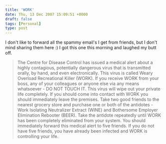 ```yaml
---
title: 'WORK'
date: Thu, 13 Dec 2007 15:09:51 +0000
draft: false
tags: [Personal]
type: post
---
```


I don't like to forward all the spammy email's I get from friends, but I don't mind sharing them here :) I got this one this morning and laughed my butt off.

> The Centre for Disease Control has issued a medical alert about a highly contagious, potentially dangerous virus that is transmitted orally, by hand, and even electronically. This virus is called Weary Overload Recreational Killer (WORK). If you receive WORK from your boss, any of your colleagues or anyone else via any means whatsoever - DO NOT TOUCH IT. This virus will wipe out your private life completely. If you should come into contact with WORK you should immediately leave the premises. Take two good friends to the nearest grocery store and purchase one or both of the antidotes - Work Isolating Neutralizer Extract (WINE) and Bothersome Employer Elimination Rebooter (BEER). Take the antidote repeatedly until WORK has been completely eliminated from your system. You should immediately forward this medical alert to five friends. If you do not have five friends, you have already been infected and WORK is controlling your life.